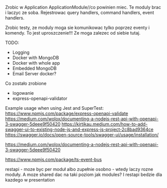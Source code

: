 Zrobic w Application
ApplicationModule//co powinien miec.
Te moduly brac i laczyc ze soba.
Rejestrowac query handlers,
command handlers,
event handlers.

Zrobic testy, ze moduly moga sie komunikowac tylko
poprzez eventy i komendy. To jest uproszczenie!!! Ze moga zalezec od siebie tutaj.


TODO:
- Logging
- Docker with MongoDB
- Docker with whole app
- Embedded MongoDB
- Email Server docker?

Co zostało zrobione
- logowanie
- express-openapi-validator

Example usage when using Jest and SuperTest: https://www.npmjs.com/package/express-openapi-validate
https://medium.com/wolox/documenting-a-nodejs-rest-api-with-openapi-3-swagger-5deee9f50420
https://kirtikau.medium.com/how-to-add-swagger-ui-to-existing-node-js-and-express-js-project-2c8bad9364ce
https://swagger.io/docs/open-source-tools/swagger-ui/usage/installation/


https://medium.com/wolox/documenting-a-nodejs-rest-api-with-openapi-3-swagger-5deee9f50420



https://www.npmjs.com/package/ts-event-bus


restapi - moze byc per moduł albo zupełnie osobno - wtedy laczy rozne moduły.
A moze shared dac na taki poziom jak modules? 
I restapi bedzie dla kazdego w presentation
